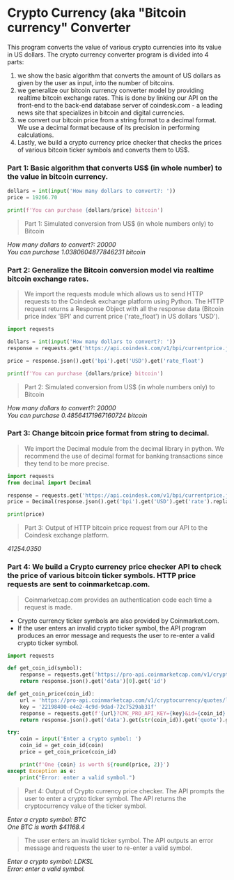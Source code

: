 # Crypto Currency (aka "Bitcoin currency" Converter
This program converts the value of various crypto currencies into its value in US dollars. The crypto currency converter program is divided into 4 parts:  
1. we show the basic algorithm that converts the amount of US dollars as given by the user as input, into the number of bitcoins. 
1. we generalize our bitcoin currency converter model by providing realtime bitcoin exchange rates. This is done by linking our API on the front-end to the back-end database server of coindesk.com - a leading news site that specializes in bitcoin and digital currencies. 
1. we convert our bitcoin price from a string format to a decimal format. We use a decimal format because of its precision in performing calculations.
1. Lastly, we build a crypto currency price checker that checks the prices of various bitcoin ticker symbols and converts them to US$.

### Part 1: Basic algorithm that converts US$ (in whole number) to the value in bitcoin currency.

```python
dollars = int(input('How many dollars to convert?: '))
price = 19266.70

print(f'You can purchase {dollars/price} bitcoin')
```  

> Part 1: Simulated conversion from US$ (in whole numbers only) to Bitcoin

*How many dollars to convert?: 20000*  
*You can purchase 1.0380604877846231 bitcoin*

### Part 2: Generalize the Bitcoin conversion model via realtime bitcoin exchange rates.
>We import the requests module which allows us to send HTTP requests to the Coindesk exchange platform using Python. The HTTP request returns a Response Object with all the response data (Bitcoin price index 'BPI' and current price ('rate_float') in US dollars 'USD').

```python
import requests

dollars = int(input('How many dollars to convert?: '))
response = requests.get('https://api.coindesk.com/v1/bpi/currentprice.json')

price = response.json().get('bpi').get('USD').get('rate_float')

print(f'You can purchase {dollars/price} bitcoin')
```
> Part 2: Simulated conversion from US$ (in whole numbers only) to Bitcoin

*How many dollars to convert?: 20000*  
*You can purchase 0.48564171967160724 bitcoin*

### Part 3: Change bitcoin price format from string to decimal.
>We import the Decimal module from the decimal library in python. We recommend the use of decimal format for banking transactions since they tend to be more precise.

```python
import requests
from decimal import Decimal

response = requests.get('https://api.coindesk.com/v1/bpi/currentprice.json')
price = Decimal(response.json().get('bpi').get('USD').get('rate').replace(',', ''))

print(price)
```
> Part 3: Output of HTTP bitcoin price request from our API to the Coindesk exchange platform.

*41254.0350*

### Part 4: We build a Crypto currency price checker API to check the price of various bitcoin ticker symbols. HTTP price requests are sent to coinmarketcap.com. 

>Coinmarketcap.com provides an authentication code each time a request is made. 
- Crypto currency ticker symbols are also provided by Coinmarket.com. 
- If the user enters an invalid crypto ticker symbol, the API program produces an error message and requests the user to re-enter a valid crypto ticker symbol.

```python
import requests

def get_coin_id(symbol):
    response = requests.get('https://pro-api.coinmarketcap.com/v1/cryptocurrency/map?CMC_PRO_API_KEY=22198400-e4e2-4c9d-9dad-72c7529ab31f&symbol=' + symbol)
    return response.json().get('data')[0].get('id')

def get_coin_price(coin_id):
    url = 'https://pro-api.coinmarketcap.com/v1/cryptocurrency/quotes/latest'
    key = '22198400-e4e2-4c9d-9dad-72c7529ab31f'
    response = requests.get(f'{url}?CMC_PRO_API_KEY={key}&id={coin_id}')
    return response.json().get('data').get(str(coin_id)).get('quote').get('USD').get('price')

try:
    coin = input('Enter a crypto symbol: ')
    coin_id = get_coin_id(coin)
    price = get_coin_price(coin_id)

    print(f'One {coin} is worth ${round(price, 2)}')
except Exception as e:
    print("Error: enter a valid symbol.")
```
> Part 4: Output of Crypto currency price checker. The API prompts the user to enter a crypto ticker symbol. The API returns the cryptocurrency value of the ticker symbol.

*Enter a crypto symbol: BTC*  
*One BTC is worth $41168.4*

>The user enters an invalid ticker symbol. The API outputs an error message and requests the user to re-enter a valid symbol.

*Enter a crypto symbol: LDKSL*  
*Error: enter a valid symbol.*
